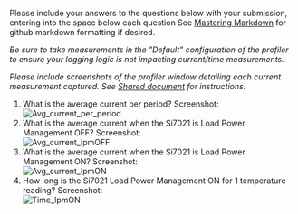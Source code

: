 Please include your answers to the questions below with your submission, entering into the space below each question
See [Mastering Markdown](https://guides.github.com/features/mastering-markdown/) for github markdown formatting if desired.

*Be sure to take measurements in the "Default" configuration of the profiler to ensure your logging logic is not impacting current/time measurements.*

*Please include screenshots of the profiler window detailing each current measurement captured.  See [Shared document](https://docs.google.com/document/d/1Ro9G2Nsr_ZXDhBYJ6YyF9CPivb--6UjhHRmVhDGySag/edit?usp=sharing) for instructions.* 

1. What is the average current per period?
   Screenshot:  
   ![Avg_current_per_period](screenshots/sampleimage.jpg)  
2. What is the average current when the Si7021 is Load Power Management OFF?
   Screenshot:  
   ![Avg_current_lpmOFF](link-to-screenshot-image)
3. What is the average current when the Si7021 is Load Power Management ON?
   Screenshot:  
   ![Avg_current_lpmON](link-to-screenshot-image)
4. How long is the Si7021 Load Power Management ON for 1 temperature reading?
   Screenshot:  
   ![Time_lpmON](link-to-screenshot-image)
